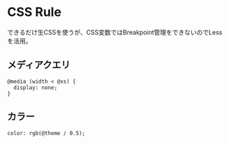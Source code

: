 # CSS Rule

できるだけ生CSSを使うが、CSS変数ではBreakpoint管理をできないのでLessを活用。

## メディアクエリ

```.less
@media (width < @xs) {
  display: none;
}
```

## カラー

```.less
color: rgb(@theme / 0.5);
```
